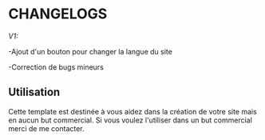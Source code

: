 # CHANGELOGS

*V1:*

-Ajout d'un bouton pour changer la langue du site            

-Correction de bugs mineurs

## Utilisation

Cette template est destinée à vous aidez dans la création de votre site mais en aucun but commercial. 
Si vous voulez l'utiliser dans un but commercial merci de me contacter.

